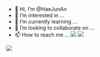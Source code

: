 - 👋 Hi, I’m @HaeJunAn
- 👀 I’m interested in ...
- 🌱 I’m currently learning ...
- 💞️ I’m looking to collaborate on ...
- 📫 How to reach me ...
<img src="https://img.shields.io/badge/Java-blue?style=flat&logo=Java&logoColor=007396"/> <img src="https://img.shields.io/badge/C++-blue?style=flat&logo=C++&logoColor=00599C"/>
<img src="https://img.shields.io/badge/C-gray?style=flat&logo=C&logoColor=A8B9CC"/>

<!---
HaeJunAn/HaeJunAn is a ✨ special ✨ repository because its `README.md` (this file) appears on your GitHub profile.
You can click the Preview link to take a look at your changes.
--->

